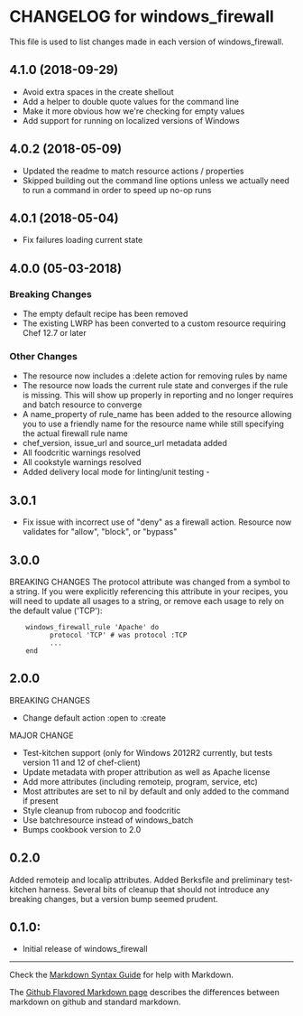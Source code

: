 # CHANGELOG for windows_firewall

This file is used to list changes made in each version of windows_firewall.

## 4.1.0 (2018-09-29)

- Avoid extra spaces in the create shellout
- Add a helper to double quote values for the command line
- Make it more obvious how we're checking for empty values
- Add support for running on localized versions of Windows

## 4.0.2 (2018-05-09)

- Updated the readme to match resource actions / properties
- Skipped building out the command line options unless we actually need to run a command in order to speed up no-op runs

## 4.0.1 (2018-05-04)

- Fix failures loading current state

## 4.0.0 (05-03-2018)

### Breaking Changes

- The empty default recipe has been removed
- The existing LWRP has been converted to a custom resource requiring Chef 12.7 or later

### Other Changes

- The resource now includes a :delete action for removing rules by name
- The resource now loads the current rule state and converges if the rule is missing. This will show up properly in reporting and no longer requires and batch resource to converge
- A name_property of rule_name has been added to the resource allowing you to use a friendly name for the resource name while still specifying the actual firewall rule name
- chef_version, issue_url and source_url metadata added
- All foodcritic warnings resolved
- All cookstyle warnings resolved
- Added delivery local mode for linting/unit testing -

## 3.0.1

- Fix issue with incorrect use of "deny" as a firewall action. Resource now validates for "allow", "block", or "bypass"

## 3.0.0

BREAKING CHANGES The protocol attribute was changed from a symbol to a string. If you were explicitly referencing this attribute in your recipes, you will need to update all usages to a string, or remove each usage to rely on the default value ('TCP'):

```
    windows_firewall_rule 'Apache' do
          protocol 'TCP' # was protocol :TCP
          ...
    end
```

## 2.0.0

BREAKING CHANGES

- Change default action :open to :create

MAJOR CHANGE

- Test-kitchen support (only for Windows 2012R2 currently, but tests version 11 and 12 of chef-client)
- Update metadata with proper attribution as well as Apache license
- Add more attributes (including remoteip, program, service, etc)
- Most attributes are set to nil by default and only added to the command if present
- Style cleanup from rubocop and foodcritic
- Use batchresource instead of windows_batch
- Bumps cookbook version to 2.0

## 0.2.0

Added remoteip and localip attributes. Added Berksfile and preliminary test-kitchen harness. Several bits of cleanup that should not introduce any breaking changes, but a version bump seemed prudent.

## 0.1.0:

- Initial release of windows_firewall

--------------------------------------------------------------------------------

Check the [Markdown Syntax Guide](http://daringfireball.net/projects/markdown/syntax) for help with Markdown.

The [Github Flavored Markdown page](http://github.github.com/github-flavored-markdown/) describes the differences between markdown on github and standard markdown.
